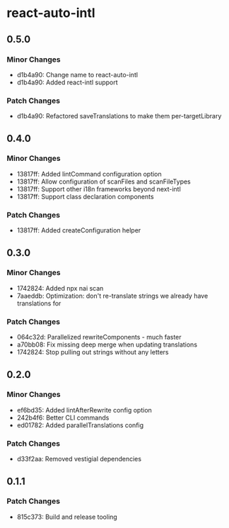 # react-auto-intl

## 0.5.0

### Minor Changes

- d1b4a90: Change name to react-auto-intl
- d1b4a90: Added react-intl support

### Patch Changes

- d1b4a90: Refactored saveTranslations to make them per-targetLibrary

## 0.4.0

### Minor Changes

- 13817ff: Added lintCommand configuration option
- 13817ff: Allow configuration of scanFiles and scanFileTypes
- 13817ff: Support other i18n frameworks beyond next-intl
- 13817ff: Support class declaration components

### Patch Changes

- 13817ff: Added createConfiguration helper

## 0.3.0

### Minor Changes

- 1742824: Added npx nai scan
- 7aaeddb: Optimization: don't re-translate strings we already have translations for

### Patch Changes

- 064c32d: Parallelized rewriteComponents - much faster
- a70bb08: Fix missing deep merge when updating translations
- 1742824: Stop pulling out strings without any letters

## 0.2.0

### Minor Changes

- ef6bd35: Added lintAfterRewrite config option
- 242b4f6: Better CLI commands
- ed01782: Added parallelTranslations config

### Patch Changes

- d33f2aa: Removed vestigial dependencies

## 0.1.1

### Patch Changes

- 815c373: Build and release tooling
